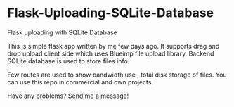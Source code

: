 Flask-Uploading-SQLite-Database
===============================

Flask uploading with SQLite Database

This is simple flask app written by me few days ago. It supports drag and drop upload client side which uses Blueimp file upload library.
Backend SQLite database is used to store files info. 

Few routes are used to show bandwidth use , total disk storage of files. You can use this repo in commercial and own projects.

Have any problems? Send me a message!
